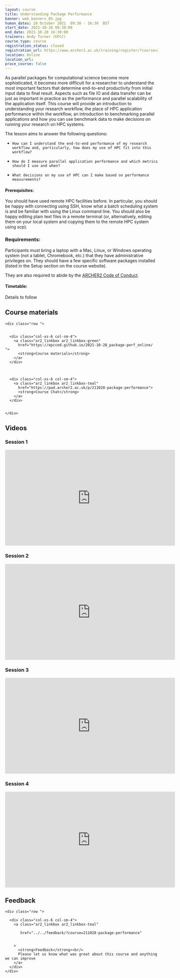 ```yaml
---
layout: course
title: Understanding Package Performance
banner: web_banners_05.jpg 
human_dates: 28 October 2021  09:30 - 16:30  BST
start_date: 2021-10-28 09:30:00
end_date: 2021-10-28 16:30:00
trainers: Andy Turner (EPCC)
course_type: course
registration_status: closed
registration_url: https://www.archer2.ac.uk/training/register/?course=211028-package-performance
location: Online
location_url:
prace_course: false
---
```


As parallel packages for computational science become more sophisticated, it becomes more difficult for a researcher to understand the most important factors that determine end-to-end productivity from initial input data to final result. Aspects such as file IO and data transfer can be just as important in practice as the performance and parallel scalability of the application itself. This course will provide an introduction to understanding your research workflow, the place of HPC application performance within the workflow, an introduction to benchmarking parallel applications and how you can use benchmark data to make decisions on running your research on HPC systems.

The lesson aims to answer the following questions:

-     How can I understand the end-to-end performance of my research workflow and, particularly, how does my use of HPC fit into this workflow?
-     How do I measure parallel application performance and which metrics should I use and when?
-     What decisions on my use of HPC can I make based on performance measurements?



#### Prerequisites:

You should have used remote HPC facilities before. In particular, you should be happy with connecting using SSH, know what a batch scheduling system is and be familiar with using the Linux command line. You should also be happy editing plain text files in a remote terminal (or, alternatively, editing them on your local system and copying them to the remote HPC system using scp).

### Requirements:

Participants must bring a laptop with a Mac, Linux, or Windows operating system (not a tablet, Chromebook, etc.) that they have administrative privileges on. They should have a few specific software packages installed (listed in the Setup section on the course website). 

They are also required to abide by the [ARCHER2  Code of Conduct](../../../about/policies/code-of-conduct.html). 


#### Timetable:

Details to follow

<section id="service">

 

<h2><a name="materials">Course materials</a></h2>



    <div class="row ">	

 		
      <div class="col-xs-6 col-sm-4">
        <a class="ar2_linkbox ar2_linkbox-green" 
          href="https://epcced.github.io/2021-10-28_package-perf_online/   ">
          <strong>Course materials</strong>         
        </a>
      </div>


 
      <div class="col-xs-6 col-sm-4">
        <a class="ar2_linkbox ar2_linkbox-teal" 
          href="https://pad.archer2.ac.uk/p/211028-package-performance">
          <strong>Course Chat</strong>       
        </a>
      </div>
		

 	</div>
		
		
					


		
<h2><a name="videos">Videos</a></h2>

<h3>Session 1</h3>



<div>
	<iframe title="Video" width="560" height="315" src="https://www.youtube.com/embed/NFEppIy5iMo" frameborder="0" allow="accelerometer; autoplay; encrypted-media; gyroscope; picture-in-picture" allowfullscreen></iframe>
</div>

<h3>Session 2</h3>

<div>
	<iframe title="Video" width="560" height="315" src="https://www.youtube.com/embed/LiV__QvBd4E" frameborder="0" allow="accelerometer; autoplay; encrypted-media; gyroscope; picture-in-picture" allowfullscreen></iframe>
</div>

<h3>Session 3</h3>

<div>
	<iframe title="Video" width="560" height="315" src="https://www.youtube.com/embed/v52K8x_uIDM" frameborder="0" allow="accelerometer; autoplay; encrypted-media; gyroscope; picture-in-picture" allowfullscreen></iframe>
</div>

<h3>Session 4</h3>

<div>
	<iframe title="Video" width="560" height="315" src="https://www.youtube.com/embed/56ePLntVM8Y" frameborder="0" allow="accelerometer; autoplay; encrypted-media; gyroscope; picture-in-picture" allowfullscreen></iframe>
</div>






<h2><a name="feedback">Feedback</a></h2>


    <div class="row ">	

      <div class="col-xs-6 col-sm-4">
        <a class="ar2_linkbox ar2_linkbox-teal" 

           href="../../feedback/?course=211028-package-performance" 


		>
          <strong>Feedback</strong><br/>
          Please let us know what was great about this course and anything we can improve
        </a>
      </div>
    </div>
		
		

 
</section>


